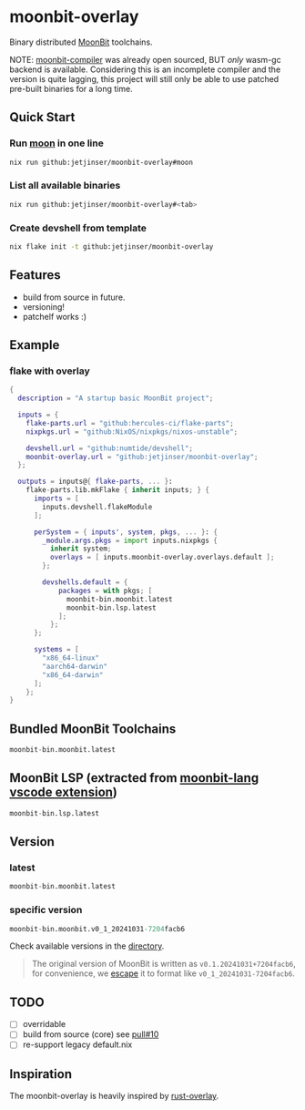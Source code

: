 # moonbit-overlay

Binary distributed [MoonBit](https://www.moonbitlang.com/) toolchains.

NOTE: [moonbit-compiler](https://github.com/moonbitlang/moonbit-compiler) was already open sourced, BUT *only* wasm-gc backend is available. Considering this is an incomplete compiler and the version is quite lagging, this project will still only be able to use patched pre-built binaries for a long time.

## Quick Start

### Run [moon](https://github.com/moonbitlang/moon) in one line

```bash
nix run github:jetjinser/moonbit-overlay#moon
```

### List all available binaries

```bash
nix run github:jetjinser/moonbit-overlay#<tab>
```

### Create devshell from template

```bash
nix flake init -t github:jetjinser/moonbit-overlay
```

## Features

- build from source in future.
- versioning!
- patchelf works :)

## Example

### flake with overlay

```nix
{
  description = "A startup basic MoonBit project";

  inputs = {
    flake-parts.url = "github:hercules-ci/flake-parts";
    nixpkgs.url = "github:NixOS/nixpkgs/nixos-unstable";

    devshell.url = "github:numtide/devshell";
    moonbit-overlay.url = "github:jetjinser/moonbit-overlay";
  };

  outputs = inputs@{ flake-parts, ... }:
    flake-parts.lib.mkFlake { inherit inputs; } {
      imports = [
        inputs.devshell.flakeModule
      ];

      perSystem = { inputs', system, pkgs, ... }: {
        _module.args.pkgs = import inputs.nixpkgs {
          inherit system;
          overlays = [ inputs.moonbit-overlay.overlays.default ];
        };

        devshells.default = {
            packages = with pkgs; [
              moonbit-bin.moonbit.latest
              moonbit-bin.lsp.latest
            ];
          };
      };

      systems = [
        "x86_64-linux"
        "aarch64-darwin"
        "x86_64-darwin"
      ];
    };
}
```

## Bundled MoonBit Toolchains

```nix
moonbit-bin.moonbit.latest
```

## MoonBit LSP (extracted from [moonbit-lang vscode extension](https://marketplace.visualstudio.com/items?itemName=moonbit.moonbit-lang))

```nix
moonbit-bin.lsp.latest
```

## Version

### latest

```nix
moonbit-bin.moonbit.latest
```

### specific version

```nix
moonbit-bin.moonbit.v0_1_20241031-7204facb6
```

Check available versions in the [directory](versions/).

> The original version of MoonBit is written as `v0.1.20241031+7204facb6`,
> for convenience, we [escape](https://github.com/jetjinser/moonbit-overlay/blob/3464a68cf9a16d4d63f76de823ca9687bca2de2d/lib/moonbit-bin.nix#L22-L24)
> it to format like `v0_1_20241031-7204facb6`.

## TODO

- [ ] overridable
- [ ] build from source (core)
  see [pull#10](https://github.com/moonbit-community/moonbit-overlay/pull/10)
- [ ] re-support legacy default.nix

## Inspiration

The moonbit-overlay is heavily inspired by [rust-overlay](https://github.com/oxalica/rust-overlay).

